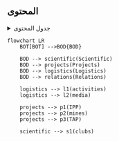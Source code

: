 
## المحتوى
<details>
<summary>جدول المحتوى</summary>

| اضغط للوصول | الباب |
| :---- | :---- |
| [هوية التجمّع](#1-الباب-الأول-هويّة-التجمع) | `الباب الأوّل` |
| [مواد النّظام العامّة](#2-الباب-الثّاني-مواد-النّظام-الدّاخلي) | `الباب الثّاني` |
| [هيكليّة التجمّع](#3-الباب-الثّالث-هيكليّة-التجمع) | `الباب الثّالث` |
| [العضويّة](#4-الباب-الرّابع-العضويّة) | `الباب الرّابع` |

### asass
</details>


``` mermaid
flowchart LR
    BOT[BOT] -->BOD{BOD}

    BOD --> scientific(Scientific)
    BOD --> projects(Projects)
    BOD --> logistics(Logistics)
    BOD --> relations(Relations)

    logistics --> l1(activities)
    logistics --> l2(media)

    projects --> p1(IPP)
    projects --> p2(mines)
    projects --> p3(TAP)

    scientific --> s1(clubs)
```




